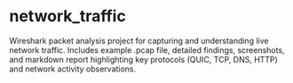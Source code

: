 # network_traffic
Wireshark packet analysis project for capturing and understanding live network traffic. Includes example .pcap file, detailed findings, screenshots, and markdown report highlighting key protocols (QUIC, TCP, DNS, HTTP) and network activity observations.
